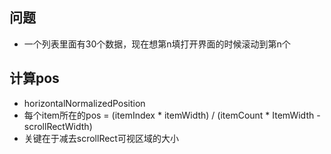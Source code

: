 ## 问题
- 一个列表里面有30个数据，现在想第n填打开界面的时候滚动到第n个

## 计算pos
- horizontalNormalizedPosition
- 每个item所在的pos = (itemIndex * itemWidth) / (itemCount * ItemWidth - scrollRectWidth)
- 关键在于减去scrollRect可视区域的大小